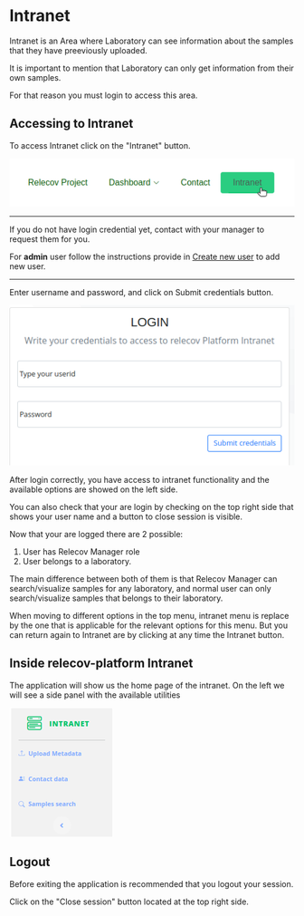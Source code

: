 # Intranet

Intranet is an Area where Laboratory can see information about the samples that
they have preeviously uploaded.

It is important to mention that Laboratory can only get information from their
own samples.

For that reason you must login to access this area.


## Accessing to Intranet
To access Intranet click on the "Intranet" button.

![relecov-platform navbar](img/relecov_platform_navbar.png)

---

If you do not have login credential yet, contact with your manager to request
them for you.

For **admin** user follow the instructions provide in [Create new user](/documentation/createNewUSer) to add new user.

---

Enter username and password, and click on Submit credentials button.

![relecov-platform login intranet](img/login_intranet.png)

After login correctly, you have access to intranet functionality and the available options are showed on the left side.

You can also check that your are login by checking on the top right side that 
shows your user name and a button to close session is visible.

Now that your are logged there are 2 possible:

1. User has Relecov Manager role
2. User belongs to a laboratory.


The main difference between both of them is that Relecov Manager can search/visualize 
samples for any laboratory, and normal user can only search/visualize samples
that belongs to their laboratory.


When moving to different options in the top menu, intranet menu is replace by the
one that is applicable for the relevant options for this menu. But you can return 
again to Intranet are by clicking at any time the Intranet button.

## Inside relecov-platform Intranet

The application will show us the home page of the intranet.
On the left we will see a side panel with the available utilities

![relecov-platform login intranet](img/intranet_side_bar.png)


## Logout
Before exiting the application is recommended that you logout your session.

Click on the "Close session" button located at the top right side.

